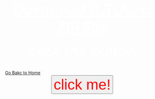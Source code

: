 <html>
 <head>
   <title>wow</title>
 </head>
  <body background="R.jpeg">
     <center><h1><font size="120"><font color="white"><u>Download G.T.A.-6 ZIP File</u></font></font></h1></center>                                               
      <center><h6><font size="10"><font color="white">click the button</font></font></h6></center>
   <down><a href="https://bulbuwad.github.io/New-WebSite/">Go Bakc to Home</a></down>
   <a href="Rick Astley - Never Gonna Give You Up (Official Music Video).mp3">
      <center><button><font color="red"><font size="20">click me!</button></center> 
   </a>
 </body>
</html>

